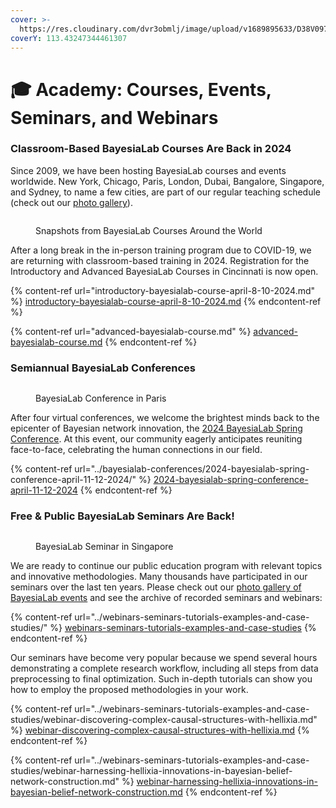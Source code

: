 ```yaml
---
cover: >-
  https://res.cloudinary.com/dvr3obmlj/image/upload/v1689895633/D38V0972_lw11gp.webp
coverY: 113.43247344461307
---
```


# 🎓 Academy: Courses, Events, Seminars, and Webinars

### Classroom-Based BayesiaLab Courses Are Back in 2024&#x20;

Since 2009, we have been hosting BayesiaLab courses and events worldwide. New York, Chicago, Paris, London, Dubai, Bangalore, Singapore, and Sydney, to name a few cities, are part of our regular teaching schedule (check out our [photo gallery](https://adobe.ly/2EYARll)).

<figure><img src="https://res.cloudinary.com/dvr3obmlj/image/upload/v1710345726/2024_Course_Collage_ingdbu.webp" alt=""><figcaption><p>Snapshots from BayesiaLab Courses Around the World</p></figcaption></figure>

After a long break in the in-person training program due to COVID-19, we are returning with classroom-based training in 2024. Registration for the Introductory and Advanced BayesiaLab Courses in Cincinnati is now open.&#x20;

{% content-ref url="introductory-bayesialab-course-april-8-10-2024.md" %}
[introductory-bayesialab-course-april-8-10-2024.md](introductory-bayesialab-course-april-8-10-2024.md)
{% endcontent-ref %}

{% content-ref url="advanced-bayesialab-course.md" %}
[advanced-bayesialab-course.md](advanced-bayesialab-course.md)
{% endcontent-ref %}

### Semiannual BayesiaLab Conferences

<figure><img src="https://res.cloudinary.com/dvr3obmlj/image/upload/v1710272859/DSC06682_gdoful.webp" alt=""><figcaption><p>BayesiaLab Conference in Paris</p></figcaption></figure>

After four virtual conferences, we welcome the brightest minds back to the epicenter of Bayesian network innovation, the [2024 BayesiaLab Spring Conference](../bayesialab-conferences/2024-bayesialab-spring-conference-april-11-12-2024/). At this event, our community eagerly anticipates reuniting face-to-face, celebrating the human connections in our field.

{% content-ref url="../bayesialab-conferences/2024-bayesialab-spring-conference-april-11-12-2024/" %}
[2024-bayesialab-spring-conference-april-11-12-2024](../bayesialab-conferences/2024-bayesialab-spring-conference-april-11-12-2024/)
{% endcontent-ref %}

### Free & Public BayesiaLab Seminars Are Back!&#x20;

<div data-full-width="false">

<figure><img src="https://res.cloudinary.com/dvr3obmlj/image/upload/v1689895495/SG_Innovate_2019-03-19_at_6.34.56_PM_fcsavw.webp" alt=""><figcaption><p>BayesiaLab Seminar in Singapore</p></figcaption></figure>

</div>

We are ready to continue our public education program with relevant topics and innovative methodologies. Many thousands have participated in our seminars over the last ten years. Please check out our [photo gallery of BayesiaLab events](https://adobe.ly/2EWOcuC) and see the archive of recorded seminars and webinars:&#x20;

{% content-ref url="../webinars-seminars-tutorials-examples-and-case-studies/" %}
[webinars-seminars-tutorials-examples-and-case-studies](../webinars-seminars-tutorials-examples-and-case-studies/)
{% endcontent-ref %}

Our seminars have become very popular because we spend several hours demonstrating a complete research workflow, including all steps from data preprocessing to final optimization. Such in-depth tutorials can show you how to employ the proposed methodologies in your work.

{% content-ref url="../webinars-seminars-tutorials-examples-and-case-studies/webinar-discovering-complex-causal-structures-with-hellixia.md" %}
[webinar-discovering-complex-causal-structures-with-hellixia.md](../webinars-seminars-tutorials-examples-and-case-studies/webinar-discovering-complex-causal-structures-with-hellixia.md)
{% endcontent-ref %}

{% content-ref url="../webinars-seminars-tutorials-examples-and-case-studies/webinar-harnessing-hellixia-innovations-in-bayesian-belief-network-construction.md" %}
[webinar-harnessing-hellixia-innovations-in-bayesian-belief-network-construction.md](../webinars-seminars-tutorials-examples-and-case-studies/webinar-harnessing-hellixia-innovations-in-bayesian-belief-network-construction.md)
{% endcontent-ref %}
